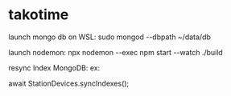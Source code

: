# takotime

launch mongo db on WSL:
sudo mongod --dbpath ~/data/db

launch nodemon:
npx nodemon --exec npm start --watch ./build

resync Index MongoDB:
ex:

await StationDevices.syncIndexes();
